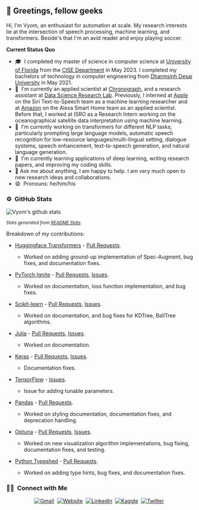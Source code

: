 ## 🖖 Greetings, fellow geeks 
Hi, I'm Vyom, an enthusiast for automation at scale. My research interests lie at the intersection of speech processing, machine learning, and transformers. Beside's that I'm an avid reader and enjoy playing soccer.

<b>Current Status Quo</b>
- 🎓 &nbsp;I completed my master of science in computer science at [University of Florida](https://www.ufl.edu/) from the [CISE Department](https://www.cise.ufl.edu/) in May 2023. I completed my bachelors of technology in computer engineering from [Dharmsinh Desai University](https://ddu.ac.in/) in May 2021.
- 💼 &nbsp;I'm currently an applied scientist at [Chronograph](https://www.chronograph.pe/), and a research assistant at [Data Science Research Lab](https://dsr.cise.ufl.edu/). Previously, I interned at [Apple](https://machinelearning.apple.com/) on the Siri Text-to-Speech team as a machine learning researcher and at [Amazon](https://www.amazon.science/) on the Alexa Smart Home team as an applied scientist. Before that, I worked at ISRO as a Research Intern working on the oceanographical satellite data interpretation using machine learning.
- 🔭 &nbsp;I’m currently working on transformers for different NLP tasks; particularly prompting large language models, automatic speech recognition for low-resource languages/multi-lingual setting, dialogue systems, speech enhancement, text-to-speech generation, and natural language generation.
- 🌱 &nbsp;I'm currently learning applications of deep learning, writing research papers, and improving my coding skills.
- 💬 Ask me about anything, I am happy to help. I am very much open to new research ideas and collaborations. 
- 😄 &nbsp;Pronouns: he/him/his

### ⚙️ &nbsp;GitHub Stats
![Vyom's github stats](https://github-readme-stats.vercel.app/api?username=01-vyom&theme=cobalt&count_private=true&show_icons=true&hide=stars)

<sup>*Stats generated from [README Stats](https://github.com/anuraghazra/github-readme-stats)*. </sup>

Breakdown of my contributions:

- [Huggingface Transformers](https://github.com/huggingface/transformers) - [Pull Requests](https://github.com/huggingface/transformers/pulls?q=is%3Apr+author%3A01-vyom+is%3Aclosed).
  - Worked on adding ground-up implementation of Spec-Augment, bug fixes, and documentation fixes.

- [PyTorch Ignite](https://github.com/pytorch/ignite) - [Pull Requests](https://github.com/pytorch/ignite/pulls?q=is%3Apr+author%3A01-vyom+is%3Aclosed), [Issues](https://github.com/pytorch/ignite/issues?q=is%3Aissue+author%3A01-vyom+is%3Aclosed).
  - Worked on documentation, loss function implementation, and bug fixes.

- [Scikit-learn](https://github.com/scikit-learn/scikit-learn) - [Pull Requests](https://github.com/scikit-learn/scikit-learn/pulls?q=is%3Apr+author%3A01-vyom+is%3Aclosed), [Issues](https://github.com/scikit-learn/scikit-learn/issues?q=is%3Aissue+author%3A01-vyom+is%3Aclosed).
  - Worked on documentation, and bug fixes for KDTree, BallTree algorithms.

- [Julia](https://github.com/JuliaLang/www.julialang.org) - [Pull Requests](https://github.com/JuliaLang/www.julialang.org/pulls?q=is%3Apr+author%3A01-vyom+is%3Aclosed), [Issues](https://github.com/JuliaLang/www.julialang.org/issues?q=is%3Aissue+author%3A01-vyom+is%3Aclosed).

    - Worked on documentation.

- [Keras](https://github.com/keras-team/keras) - [Pull Requests](https://github.com/keras-team/keras/pulls?q=is%3Apr+author%3A01-vyom+is%3Aclosed), [Issues](https://github.com/keras-team/keras/issues?q=is%3Aissue+author%3A01-vyom+is%3Aclosed). 
  - Documentation fixes.

- [TensorFlow](https://github.com/tensorflow) - [Issues](https://github.com/tensorflow/models/issues/10143).
  - Issue for adding tunable parameters.

- [Pandas](https://github.com/pandas-dev/pandas) - [Pull Requests](https://github.com/pandas-dev/pandas/pulls?q=is%3Apr+author%3A01-vyom+is%3Aclosed).
  - Worked on styling documentation, documentation fixes, and deprecation handling.

- [Optuna](https://github.com/optuna/optuna) - [Pull Requests](https://github.com/optuna/optuna/pulls?q=is%3Apr+author%3A01-vyom+is%3Aclosed), [Issues](https://github.com/optuna/optuna/issues?q=is%3Aissue+author%3A01-vyom+is%3Aclosed).
  - Worked on new visualization algorithm implementations, bug fixing, documentation fixes, and testing.

- [Python Typeshed](https://github.com/python/typeshed) - [Pull Requests](https://github.com/python/typeshed/pulls?q=is%3Apr+author%3A01-vyom+is%3Aclosed).
  - Worked on adding type hints, bug fixes, and documentation fixes.
### 🤝🏻 &nbsp;Connect with Me
<p align="center">
<a href="mailto:angerstick3@gmail.com"><img src="https://img.shields.io/badge/gmail-%23D14836.svg?&style=for-the-badge&logo=gmail&logoColor=white" alt="Gmail" /></a>&nbsp;
<a href="https://01-vyom.github.io"><img src="https://img.shields.io/badge/website-000000?style=for-the-badge&logo=About.me&logoColor=white" alt="Website" /></a>&nbsp;
<a href="https://www.linkedin.com/in/01-vyom"><img src="https://img.shields.io/badge/linkedin-%230077B5.svg?&style=for-the-badge&logo=linkedin&logoColor=white" alt="LinkedIn" /></a>&nbsp;
<a href="https://www.kaggle.com/boltcoder"><img src="https://img.shields.io/badge/Kaggle-20BEFF?&style=for-the-badge&logo=kaggle&logoColor=white"alt="Kaggle" /></a>&nbsp;
<!-- <a href="https://leetcode.com/bolt_coder"><img src="https://img.shields.io/badge/leetcode-FFA116?&style=for-the-badge&logo=leetcode&logoColor=black" alt="Leetcode"/></a>&nbsp;
<a href="https://www.codechef.com/users/bolt_coder"><img src="https://img.shields.io/badge/codechef-5B4638?&style=for-the-badge&logo=codechef&logoColor=white" alt="Codechef"/></a>&nbsp; -->
<a href="https://twitter.com/stancosmos01"><img src="https://img.shields.io/badge/Twitter-1DA1F2?style=for-the-badge&logo=twitter&logoColor=white" alt="Twitter" /></a>&nbsp;
<!-- <a href="https://sigmoid.social/@stancosmos"><img src="https://img.shields.io/badge/-MASTODON-%232B90D9?style=for-the-badge&logo=mastodon&logoColor=white" alt="Mastodon" /></a>&nbsp; -->
</p>
